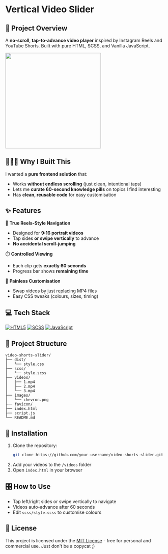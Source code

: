 # Vertical Video Slider

## 📱 Project Overview

A **no-scroll, tap-to-advance video player** inspired by Instagram Reels and YouTube Shorts. Built with pure HTML, SCSS, and Vanilla JavaScript.

<img src="social-media-stories-slider.gif" width="300" />

## 👩🏻‍💻 Why I Built This

I wanted a **pure frontend solution** that:

- Works **without endless scrolling** (just clean, intentional taps)
- Lets me **curate 60-second knowledge pills** on topics I find interesting
- Has **clean, reusable code** for easy customisation

## ✨ Features

📱 **True Reels-Style Navigation**

- Designed for **9:16 portrait videos**
- Tap sides **or swipe vertically** to advance
- **No accidental scroll-jumping**

⏱️ **Controlled Viewing**

- Each clip gets **exactly 60 seconds**
- Progress bar shows **remaining time**

🔧 **Painless Customisation**

- Swap videos by just replacing MP4 files
- Easy CSS tweaks (colours, sizes, timing)

## 💻 Tech Stack

[![HTML5](https://img.shields.io/badge/-HTML5-E34F26?logo=html5&logoColor=white)]() [![SCSS](https://img.shields.io/badge/-SCSS-CC6699?logo=sass&logoColor=white)]() [![JavaScript](https://img.shields.io/badge/-JavaScript-F7DF1E?logo=javascript&logoColor=black)]()

## 📂 Project Structure

```
video-shorts-slider/
├── dist/
│   └── style.css
├── scss/
│   └── style.scss
├── videos/
│   ├── 1.mp4
│   ├── 2.mp4
│   └── 3.mp4
├── images/
│   └── chevron.png
├── favicon/
├── index.html
├── script.js
└── README.md
```

## 🚀 Installation

1. Clone the repository:
   ```bash
   git clone https://github.com/your-username/video-shorts-slider.git
   ```
2. Add your videos to the `/videos` folder
3. Open `index.html` in your browser

## 🎛️ How to Use

- Tap left/right sides or swipe vertically to navigate
- Videos auto-advance after 60 seconds
- Edit `scss/style.scss` to customise colours

## 📜 License

This project is licensed under the [MIT License](LICENSE.md) - free for personal and commercial use. Just don't be a copycat ;)
